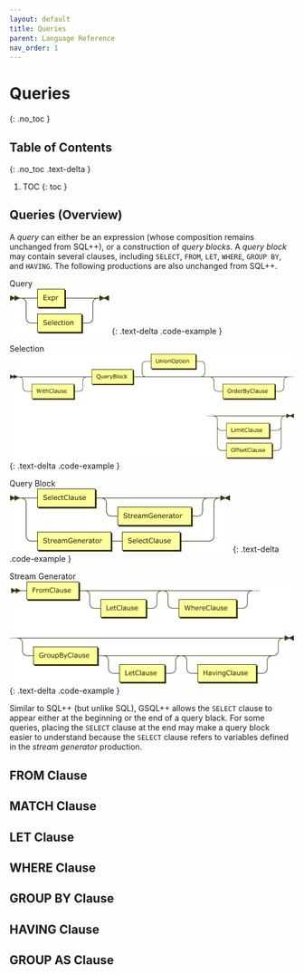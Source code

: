 ```yaml
---
layout: default
title: Queries
parent: Language Reference
nav_order: 1
---
```


# Queries
{: .no_toc }


## Table of Contents
{: .no_toc .text-delta }

1. TOC
{: toc }


## Queries (Overview)

A _query_ can either be an expression (whose composition remains unchanged from SQL++), or a construction of _query blocks_.
A _query block_ may contain several clauses, including `SELECT`, `FROM`, `LET`, `WHERE`, `GROUP BY`, and `HAVING`.
The following productions are also unchanged from SQL++.

Query <br>
![Query Production](../../images/Query.png)
{: .text-delta .code-example }

Selection <br>
![Selection](../../images/Selection.png)
{: .text-delta .code-example }

Query Block <br>
![Query Block](../../images/QueryBlock.png)
{: .text-delta .code-example }

Stream Generator <br>
![Stream Generator](../../images/StreamGenerator.png)
{: .text-delta .code-example }

Similar to SQL++ (but unlike SQL), GSQL++ allows the `SELECT` clause to appear either at the beginning or the end of a query black.
For some queries, placing the `SELECT` clause at the end may make a query block easier to understand because the `SELECT` clause refers to variables defined in the _stream generator_ production.


## FROM Clause


## MATCH Clause


## LET Clause


## WHERE Clause


## GROUP BY Clause


## HAVING Clause


## GROUP AS Clause

